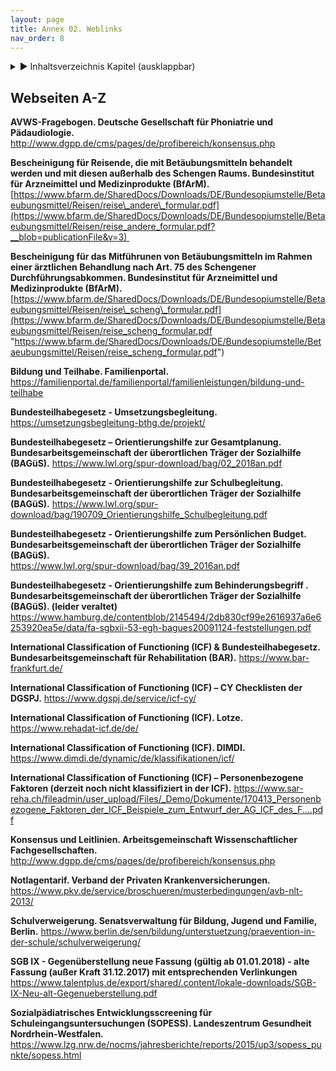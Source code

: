 ```yaml
---
layout: page
title: Annex 02. Weblinks
nav_order: 8
---
```

 
<details markdown="block"> 
  <summary> 
      &#9658; Inhaltsverzeichnis Kapitel (ausklappbar) 
  </summary>
 
1. TOC
{:toc}
 </details>
 
   <p></p>
 
 
## Webseiten A-Z

**AVWS-Fragebogen. Deutsche Gesellschaft für Phoniatrie und
Pädaudiologie.**
<http://www.dgpp.de/cms/pages/de/profibereich/konsensus.php> 

**Bescheinigung für Reisende, die mit Betäubungsmitteln behandelt werden
und mit diesen außerhalb des Schengen Raums. Bundesinstitut für
Arzneimittel und Medizinprodukte (BfArM).**
[https://www.bfarm.de/SharedDocs/Downloads/DE/Bundesopiumstelle/Betaeubungsmittel/Reisen/reise\_andere\_formular.pdf](https://www.bfarm.de/SharedDocs/Downloads/DE/Bundesopiumstelle/Betaeubungsmittel/Reisen/reise_andere_formular.pdf?__blob=publicationFile&v=3) 

**Bescheinigung für das Mitführunen von Betäubungsmitteln im Rahmen
einer ärztlichen Behandlung nach Art. 75 des Schengener
Durchführungsabkommen. Bundesinstitut für Arzneimittel und
Medizinprodukte (BfArM).**
[https://www.bfarm.de/SharedDocs/Downloads/DE/Bundesopiumstelle/Betaeubungsmittel/Reisen/reise\_scheng\_formular.pdf](https://www.bfarm.de/SharedDocs/Downloads/DE/Bundesopiumstelle/Betaeubungsmittel/Reisen/reise_scheng_formular.pdf "https://www.bfarm.de/SharedDocs/Downloads/DE/Bundesopiumstelle/Betaeubungsmittel/Reisen/reise_scheng_formular.pdf")

**Bildung und Teilhabe. Familienportal.**
<https://familienportal.de/familienportal/familienleistungen/bildung-und-teilhabe>

**Bundesteilhabegesetz - Umsetzungsbegleitung.**
<https://umsetzungsbegleitung-bthg.de/projekt/>

**Bundesteilhabegesetz – Orientierungshilfe zur Gesamtplanung.
Bundesarbeitsgemeinschaft der überortlichen Träger der Sozialhilfe
(BAGüS).** <https://www.lwl.org/spur-download/bag/02_2018an.pdf>

**Bundesteilhabegesetz - Orientierungshilfe zur Schulbegleitung.
Bundesarbeitsgemeinschaft der überortlichen Träger der Sozialhilfe
(BAGüS).**
<https://www.lwl.org/spur-download/bag/190709_Orientierungshilfe_Schulbegleitung.pdf>

**Bundesteilhabegesetz - Orientierungshilfe zum Persönlichen Budget.
Bundesarbeitsgemeinschaft der überortlichen Träger der Sozialhilfe
(BAGüS).**  
<https://www.lwl.org/spur-download/bag/39_2016an.pdf>

**Bundesteilhabegesetz - Orientierungshilfe zum Behinderungsbegriff .
Bundesarbeitsgemeinschaft der überortlichen Träger der Sozialhilfe
(BAGüS). (leider veraltet)**
<https://www.hamburg.de/contentblob/2145494/2db830cf99e2616937a6e6253920ea5e/data/fa-sgbxii-53-egh-bagues20091124-feststellungen.pdf>

**International Classification of Functioning (ICF) &
Bundesteilhabegesetz. Bundesarbeitsgemeinschaft für Rehabilitation
(BAR).** <https://www.bar-frankfurt.de/>

**International Classification of Functioning (ICF) – CY Checklisten der
DGSPJ.** <https://www.dgspj.de/service/icf-cy/>

**International Classification of Functioning (ICF). Lotze.**
<https://www.rehadat-icf.de/de/>

**International Classification of Functioning (ICF). DIMDI.**
<https://www.dimdi.de/dynamic/de/klassifikationen/icf/>

**International Classification of Functioning (ICF) – Personenbezogene
Faktoren (derzeit noch nicht klassifiziert in der ICF).**
<https://www.sar-reha.ch/fileadmin/user_upload/Files/_Demo/Dokumente/170413_Personenbezogene_Faktoren_der_ICF_Beispiele_zum_Entwurf_der_AG_ICF_des_F....pdf>

**Konsensus und Leitlinien. Arbeitsgemeinschaft Wissenschaftlicher
Fachgesellschaften.**
<http://www.dgpp.de/cms/pages/de/profibereich/konsensus.php> 

**Notlagentarif. Verband der Privaten Krankenversicherungen.**
<https://www.pkv.de/service/broschueren/musterbedingungen/avb-nlt-2013/>

**Schulverweigerung. Senatsverwaltung für Bildung, Jugend und Familie,
Berlin.**
<https://www.berlin.de/sen/bildung/unterstuetzung/praevention-in-der-schule/schulverweigerung/>

**SGB IX - Gegenüberstellung neue Fassung (gültig ab 01.01.2018) - alte
Fassung (außer Kraft 31.12.2017) mit entsprechenden Verlinkungen**
<https://www.talentplus.de/export/shared/.content/lokale-downloads/SGB-IX-Neu-alt-Gegenueberstellung.pdf>

**Sozialpädiatrisches Entwicklungsscreening für
Schuleingangsuntersuchungen (SOPESS). Landeszentrum Gesundheit
Nordrhein-Westfalen.**
<https://www.lzg.nrw.de/nocms/jahresberichte/reports/2015/up3/sopess_punkte/sopess.html>

<div class="section fnlist" data-role="doc-footnotes">

</div>
